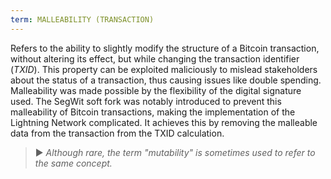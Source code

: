 ```yaml
---
term: MALLEABILITY (TRANSACTION)
---
```


Refers to the ability to slightly modify the structure of a Bitcoin transaction, without altering its effect, but while changing the transaction identifier (*TXID*). This property can be exploited maliciously to mislead stakeholders about the status of a transaction, thus causing issues like double spending. Malleability was made possible by the flexibility of the digital signature used. The SegWit soft fork was notably introduced to prevent this malleability of Bitcoin transactions, making the implementation of the Lightning Network complicated. It achieves this by removing the malleable data from the transaction from the TXID calculation.

> ► *Although rare, the term "mutability" is sometimes used to refer to the same concept.*